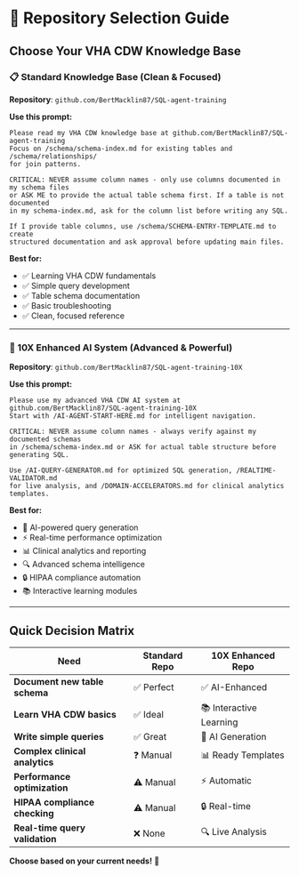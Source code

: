# 🎯 **Repository Selection Guide**

## **Choose Your VHA CDW Knowledge Base**

### **📋 Standard Knowledge Base** (Clean & Focused)
**Repository**: `github.com/BertMacklin87/SQL-agent-training`

**Use this prompt:**
```
Please read my VHA CDW knowledge base at github.com/BertMacklin87/SQL-agent-training
Focus on /schema/schema-index.md for existing tables and /schema/relationships/ 
for join patterns. 

CRITICAL: NEVER assume column names - only use columns documented in my schema files 
or ASK ME to provide the actual table schema first. If a table is not documented 
in my schema-index.md, ask for the column list before writing any SQL.

If I provide table columns, use /schema/SCHEMA-ENTRY-TEMPLATE.md to create 
structured documentation and ask approval before updating main files.
```

**Best for:**
- ✅ Learning VHA CDW fundamentals
- ✅ Simple query development
- ✅ Table schema documentation
- ✅ Basic troubleshooting
- ✅ Clean, focused reference

---

### **🚀 10X Enhanced AI System** (Advanced & Powerful)  
**Repository**: `github.com/BertMacklin87/SQL-agent-training-10X`

**Use this prompt:**
```
Please use my advanced VHA CDW AI system at github.com/BertMacklin87/SQL-agent-training-10X
Start with /AI-AGENT-START-HERE.md for intelligent navigation. 

CRITICAL: NEVER assume column names - always verify against my documented schemas 
in /schema/schema-index.md or ASK for actual table structure before generating SQL.

Use /AI-QUERY-GENERATOR.md for optimized SQL generation, /REALTIME-VALIDATOR.md 
for live analysis, and /DOMAIN-ACCELERATORS.md for clinical analytics templates.
```

**Best for:**
- 🚀 AI-powered query generation
- ⚡ Real-time performance optimization  
- 📊 Clinical analytics and reporting
- 🔍 Advanced schema intelligence
- 🔒 HIPAA compliance automation
- 📚 Interactive learning modules

---

## **Quick Decision Matrix**

| Need | Standard Repo | 10X Enhanced Repo |
|------|---------------|-------------------|
| **Document new table schema** | ✅ Perfect | ✅ AI-Enhanced |
| **Learn VHA CDW basics** | ✅ Ideal | 📚 Interactive Learning |
| **Write simple queries** | ✅ Great | 🚀 AI Generation |
| **Complex clinical analytics** | ❓ Manual | 📊 Ready Templates |
| **Performance optimization** | ⚠️ Manual | ⚡ Automatic |
| **HIPAA compliance checking** | ⚠️ Manual | 🔒 Real-time |
| **Real-time query validation** | ❌ None | 🔍 Live Analysis |

**Choose based on your current needs!** 🎯